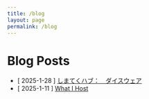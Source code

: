 ```yaml
---
title: /blog
layout: page
permalink: /blog
---
```


# Blog Posts
- [ 2025-1-28 ] [しまてくハブ：　ダイスウェア](/blog/shima-tech-hub-diceware)
- [ 2025-1-11 ] [What I Host](/blog/what-i-host)
